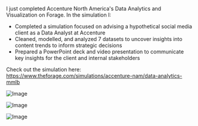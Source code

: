 I just completed Accenture North America's Data Analytics and Visualization on Forage. In the simulation I: 

- Completed a simulation focused on advising a hypothetical social media client as a Data Analyst at Accenture 
- Cleaned, modelled, and analyzed 7 datasets to uncover insights into content trends to inform strategic decisions
- Prepared a PowerPoint deck and video presentation to communicate key insights for the client and internal stakeholders

Check out the simulation here: https://www.theforage.com/simulations/accenture-nam/data-analytics-mmlb

![Image](https://github.com/users/prahaladgaddam/projects/1/assets/139104865/f0f800e2-ef7d-43b1-bdb4-d57e6de23c39)

![Image](https://github.com/users/prahaladgaddam/projects/1/assets/139104865/39624aa2-add7-4f29-b218-14f1475416df)

![Image](https://github.com/users/prahaladgaddam/projects/1/assets/139104865/cd160aaa-1a36-4fa3-82e5-f8fb78ab9797)
